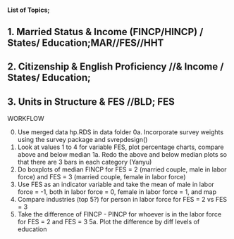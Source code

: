 #### List of Topics;

##  1.  Married Status & Income (FINCP/HINCP) / States/ Education;MAR//FES//HHT
##  2.  Citizenship & English Proficiency //& Income / States/ Education;
##  3.  Units in Structure & FES //BLD; FES

WORKFLOW

0. Use merged data hp.RDS in data folder
0a. Incorporate survey weights using the survey package and svrepdesign()
1. Look at values 1 to 4 for variable FES, plot percentage charts, compare above and below median
1a. Redo the above and below median plots so that there are 3 bars in each category (Yanyu)
2. Do boxplots of median FINCP for FES = 2 (married couple, male in labor force) and FES = 3 (married couple, female in labor force)
3. Use FES as an indicator variable and take the mean of male in labor force = -1, both in labor force = 0, female in labor force = 1, and map
4. Compare industries (top 5?) for person in labor force for FES = 2 vs FES = 3
5. Take the difference of FINCP - PINCP for whoever is in the labor force for FES = 2 and FES = 3
5a. Plot the difference by diff levels of education


